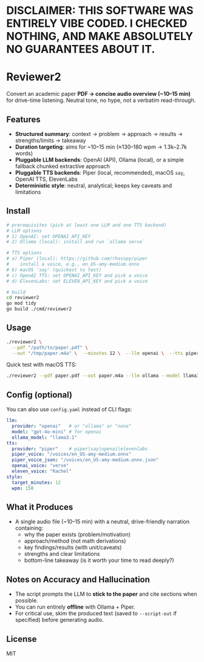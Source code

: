 # DISCLAIMER:  THIS SOFTWARE WAS ENTIRELY VIBE CODED.  I CHECKED NOTHING, AND MAKE ABSOLUTELY NO GUARANTEES ABOUT IT. 


# Reviewer2

Convert an academic paper **PDF → concise audio overview (~10–15 min)** for drive-time listening. 
Neutral tone, no hype, not a verbatim read-through.

## Features
- **Structured summary**: context → problem → approach → results → strengths/limits → takeaway
- **Duration targeting**: aims for ~10–15 min (≈130–180 wpm → 1.3k–2.7k words)
- **Pluggable LLM backends**: OpenAI (API), Ollama (local), or a simple fallback chunked extractive approach
- **Pluggable TTS backends**: Piper (local, recommended), macOS `say`, OpenAI TTS, ElevenLabs
- **Deterministic style**: neutral, analytical; keeps key caveats and limitations

## Install
```bash
# prerequisites (pick at least one LLM and one TTS backend)
# LLM options
# 1) OpenAI: set OPENAI_API_KEY
# 2) Ollama (local): install and run `ollama serve`

# TTS options
# a) Piper (local): https://github.com/rhasspy/piper
#    install a voice, e.g., en_US-amy-medium.onnx
# b) macOS 'say' (quickest to test)
# c) OpenAI TTS: set OPENAI_API_KEY and pick a voice
# d) ElevenLabs: set ELEVEN_API_KEY and pick a voice

# build
cd reviewer2
go mod tidy
go build ./cmd/reviewer2
```

## Usage
```bash
./reviewer2 \
  --pdf "/path/to/paper.pdf" \
  --out "/tmp/paper.m4a" \  --minutes 12 \  --llm openai \  --tts piper \  --piper-voice /path/to/en_US-amy-medium.onnx \  --piper-json  /path/to/en_US-amy-medium.onnx.json
```

Quick test with macOS TTS:
```bash
./reviewer2 --pdf paper.pdf --out paper.m4a --llm ollama --model llama3.1 --tts say
```

## Config (optional)
You can also use `config.yaml` instead of CLI flags:
```yaml
llm:
  provider: "openai"   # or "ollama" or "none"
  model: "gpt-4o-mini" # for openai
  ollama_model: "llama3.1"
tts:
  provider: "piper"    # piper|say|openai|elevenlabs
  piper_voice: "/voices/en_US-amy-medium.onnx"
  piper_voice_json: "/voices/en_US-amy-medium.onnx.json"
  openai_voice: "verse"
  eleven_voice: "Rachel"
style:
  target_minutes: 12
  wpm: 150
```

## What it Produces
- A single audio file (~10–15 min) with a neutral, drive-friendly narration containing:
  - why the paper exists (problem/motivation)
  - approach/method (not math derivations)
  - key findings/results (with unit/caveats)
  - strengths and clear limitations
  - bottom-line takeaway (is it worth your time to read deeply?)

## Notes on Accuracy and Hallucination
- The script prompts the LLM to **stick to the paper** and cite sections when possible.
- You can run entirely **offline** with Ollama + Piper.
- For critical use, skim the produced text (saved to `--script-out` if specified) before generating audio.

## License
MIT
